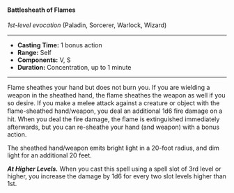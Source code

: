 #### Battlesheath of Flames
*1st-level evocation* (Paladin, Sorcerer, Warlock, Wizard)
___
- **Casting Time:** 1 bonus action
- **Range:** Self
- **Components:** V, S
- **Duration:** Concentration, up to 1 minute
---
Flame sheathes your hand but does not burn you. If you are wielding a weapon in the sheathed hand, the ﬂame sheathes the weapon as well if you so desire. If you make a melee attack against a creature or object with the ﬂame-sheathed hand/weapon, you deal an additional 1d6 fire damage on a hit. When you deal the fire damage, the ﬂame is extinguished immediately afterwards, but you can re-sheathe your hand (and weapon) with a bonus action.

The sheathed hand/weapon emits bright light in a 20-foot radius, and dim light for an additional 20 feet.

***At Higher Levels.*** When you cast this spell using a spell slot of 3rd level or higher, you increase the damage by 1d6 for every two slot levels higher than 1st.
